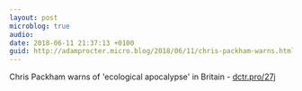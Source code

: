 ```yaml
---
layout: post
microblog: true
audio: 
date: 2018-06-11 21:37:13 +0100
guid: http://adamprocter.micro.blog/2018/06/11/chris-packham-warns.html
---
```

Chris Packham warns of 'ecological apocalypse' in Britain - [dctr.pro/27j](http://dctr.pro/27j)
